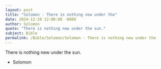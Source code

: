 ```yaml
---
layout: post
title: "Solomon - There is nothing new under the"
date: 2024-12-28 12:00:00 -0000
author: Solomon
quote: "There is nothing new under the sun."
subject: Bible
permalink: /Bible/Solomon/Solomon - There is nothing new under the
---
```


There is nothing new under the sun.

- Solomon
